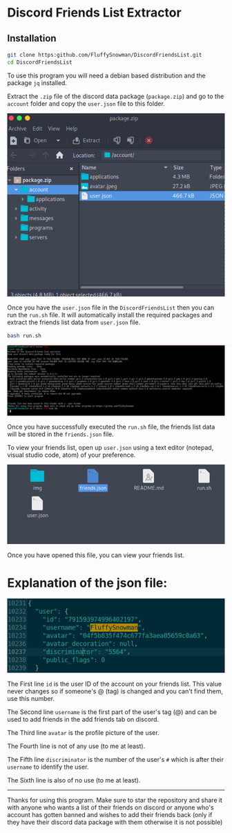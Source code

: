 # Discord Friends List Extractor

## Installation

```bash
git clone https:github.com/FluffySnowman/DiscordFriendsList.git
cd DiscordFriendsList
```

To use this program you will need a debian based distribution and the package `jq` installed.

Extract the `.zip` file of the discord data package (`package.zip`) and go to the `account` folder and copy the `user.json` file to this folder.

![packagess](/img/package1.png)

Once you have the `user.json` file in the `DiscordFriendsList` then you can run the `run.sh` file. It will automatically install the required packages and extract the friends list data from `user.json` file. 

```bash
bash run.sh
```

![run1](/img/run1.png)

Once you have successfully executed the `run.sh` file, the friends list data will be stored in the `friends.json` file. 

To view your friends list, open up `user.json` using a text editor (notepad, visual studio code, atom) of your preference.

![folder1.png](/img/folder1.png)

Once you have opened this file, you can view your friends list.

# Explanation of the json file:

![jsonfile](/img/jsonfile.png)

The First line `id` is the user ID of the account on your friends list. This value never changes so if someone's @ (tag) is changed and you can't find them, use this number.

The Second line `username` is the first part of the user's tag (@) and can be used to add friends in the add friends tab on discord.

The Third line `avatar` is the profile picture of the user.

The Fourth line is not of any use (to me at least).

The Fifth line `discriminator` is the number of the user's `#` which is after their `username` to identify the user. 

The Sixth line is also of no use (to me at least).

<hr>

Thanks for using this program. Make sure to star the repository and share it with anyone who wants a list of their friends on discord or anyone who's account has gotten banned and wishes to add their friends back (only if they have their discord data package with them otherwise it is not possible)



